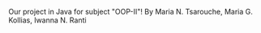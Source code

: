 Our project in Java for subject "OOP-II"!
By Maria N. Tsarouche, Maria G. Kollias, Iwanna N. Ranti

